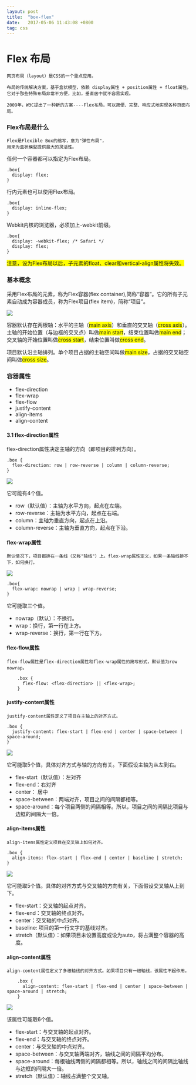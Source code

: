 ```yaml
---
layout: post
title:  "box-flex"
date:   2017-05-06 11:43:08 +0800
tag: css
---
```


# Flex 布局

    网页布局（layout）是CSS的一个重点应用。

    布局的传统解决方案，基于盒状模型，依赖 display属性 + position属性 + float属性。
    它对于那些特殊布局非常不方便，比如，垂直居中就不容易实现。

    2009年，W3C提出了一种新的方案----Flex布局，可以简便、完整、响应式地实现各种页面布局。
    
### Flex布局是什么

    Flex是Flexible Box的缩写，意为"弹性布局"，
    用来为盒状模型提供最大的灵活性。
    
任何一个容器都可以指定为Flex布局。
```
.box{
  display: flex;
}
```
行内元素也可以使用Flex布局。
```
.box{
  display: inline-flex;
}
```
Webkit内核的浏览器，必须加上-webkit前缀。
```
.box{
  display: -webkit-flex; /* Safari */
  display: flex;
}
```

<font style="background:yellow;">注意，设为Flex布局以后，子元素的float、clear和vertical-align属性将失效。</font>
### 基本概念

采用Flex布局的元素，称为Flex容器(flex container),简称“容器”。它的所有子元素自动成为容器成员，称为Flex项目(flex item)，简称“项目”。

![](/images/posts/css/box-flex.png)

容器默认存在两根轴：水平的主轴（<font style="background:yellow;">main axis</font>）和垂直的交叉轴（<font style="background:yellow;">cross axis</font>）。主轴的开始位置（与边框的交叉点）叫做<font style="background:yellow;">main start</font>，结束位置叫做<font style="background:yellow;">main end</font>；交叉轴的开始位置叫做<font style="background:yellow;">cross start</font>，结束位置叫做<font style="background:yellow;">cross end</font>。

项目默认沿主轴排列。单个项目占据的主轴空间叫做<font style="background:yellow;">main size</font>，占据的交叉轴空间叫做<font style="background:yellow;">cross size</font>。

### 容器属性

* flex-direction
* flex-wrap
* flex-flow
* justify-content
* align-items
* align-content

#### 3.1 flex-direction属性

flex-direction属性决定主轴的方向（即项目的排列方向）。
```
.box {
  flex-direction: row | row-reverse | column | column-reverse;
}
```
![](/images/posts/css/flex-direction.png)

它可能有4个值。

- row（默认值）：主轴为水平方向，起点在左端。
- row-reverse：主轴为水平方向，起点在右端。
- column：主轴为垂直方向，起点在上沿。
- column-reverse：主轴为垂直方向，起点在下沿。

#### flex-wrap属性 

    默认情况下，项目都排在一条线（又称"轴线"）上。flex-wrap属性定义，如果一条轴线排不下，如何换行。
![](/images/posts/css/flex-wrap.png)

```
.box{
  flex-wrap: nowrap | wrap | wrap-reverse;
}
```
它可能取三个值。

- nowrap（默认）：不换行。
- wrap：换行，第一行在上方。
- wrap-reverse：换行，第一行在下方。

####  flex-flow属性

    flex-flow属性是flex-direction属性和flex-wrap属性的简写形式，默认值为row nowrap。
    
```
    .box {
      flex-flow: <flex-direction> || <flex-wrap>;
    }

```

#### justify-content属性

    justify-content属性定义了项目在主轴上的对齐方式。
```
.box {
  justify-content: flex-start | flex-end | center | space-between | space-around;
}
```
![](/images/posts/css/justify-content.png)

它可能取5个值，具体对齐方式与轴的方向有关。下面假设主轴为从左到右。

- flex-start（默认值）：左对齐
- flex-end：右对齐
- center： 居中
- space-between：两端对齐，项目之间的间隔都相等。
- space-around：每个项目两侧的间隔相等。所以，项目之间的间隔比项目与边框的间隔大一倍。


####  align-items属性

    align-items属性定义项目在交叉轴上如何对齐。
    
```
.box {
  align-items: flex-start | flex-end | center | baseline | stretch;
}
```

![](/images/posts/css/align-items.png)

它可能取5个值。具体的对齐方式与交叉轴的方向有关，下面假设交叉轴从上到下。

- flex-start：交叉轴的起点对齐。
- flex-end：交叉轴的终点对齐。
- center：交叉轴的中点对齐。
- baseline: 项目的第一行文字的基线对齐。
- stretch（默认值）：如果项目未设置高度或设为auto，将占满整个容器的高度。

#### align-content属性

    align-content属性定义了多根轴线的对齐方式。如果项目只有一根轴线，该属性不起作用。
    
```
    .box {
      align-content: flex-start | flex-end | center | space-between | space-around | stretch;
    }

```
![](/images/posts/css/align-content.png)

该属性可能取6个值。

- flex-start：与交叉轴的起点对齐。
- flex-end：与交叉轴的终点对齐。
- center：与交叉轴的中点对齐。
- space-between：与交叉轴两端对齐，轴线之间的间隔平均分布。
- space-around：每根轴线两侧的间隔都相等。所以，轴线之间的间隔比轴线与边框的间隔大一倍。
- stretch（默认值）：轴线占满整个交叉轴。

